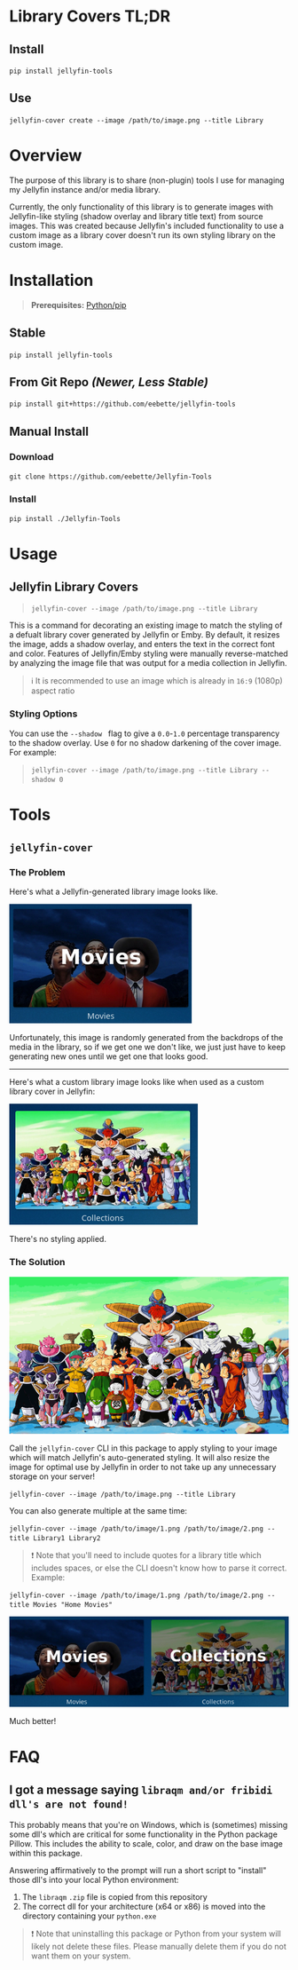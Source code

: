 # Library Covers TL;DR

## Install

`pip install jellyfin-tools`

## Use

`jellyfin-cover create --image /path/to/image.png --title Library`

# Overview
The purpose of this library is to share (non-plugin) tools I use for managing my Jellyfin instance and/or media library.

Currently, the only functionality of this library is to generate images with Jellyfin-like styling (shadow overlay and 
library title text) from source images. 
This was created because Jellyfin's included functionality to use a custom image as a library cover doesn't run its own 
styling library on the custom image.

# Installation

> **Prerequisites:** [Python/pip](https://www.python.org/downloads/)

## Stable

`pip install jellyfin-tools`

## From Git Repo *(Newer, Less Stable)*

`pip install git+https://github.com/eebette/jellyfin-tools`

## Manual Install

### Download

`git clone https://github.com/eebette/Jellyfin-Tools`

### Install

`pip install ./Jellyfin-Tools`

# Usage

## Jellyfin Library Covers

> `jellyfin-cover --image /path/to/image.png --title Library`

This is a command for decorating an existing image to match the styling of a defualt library cover generated by Jellyfin
or Emby. By default, it resizes the image, adds a shadow overlay, and enters the text in the correct font and color.
Features of Jellyfin/Emby styling were manually reverse-matched by analyzing the image file that was output for a media
collection in Jellyfin. 

>ℹ️  It is recommended to use a️n image which is already in `16:9` (1080p) aspect ratio

### Styling Options

You can use the `--shadow ` flag to give a `0.0`-`1.0` percentage transparency to the shadow overlay. 
Use `0` for no shadow darkening of the cover image. For example:

> `jellyfin-cover --image /path/to/image.png --title Library --shadow 0`


# Tools
## `jellyfin-cover`
### The Problem
Here's what a Jellyfin-generated library image looks like.

![img_1.png](docs/img_1.png)

Unfortunately, this image is randomly generated from the backdrops of the media in the library, so if we get one we 
don't like, we just just have to keep generating new ones until we get one that looks good.

---
Here's what a custom library image looks like when used as a custom library cover in Jellyfin:

![img_1.png](docs/img_2.png)

There's no styling applied. 

### The Solution

![1.gif](docs%2F1.gif)

Call the `jellyfin-cover` CLI in this package to apply styling to your image which will match Jellyfin's auto-generated 
styling. It will also resize the image for optimal use by Jellyfin in order to not take up any unnecessary storage on 
your server!

`jellyfin-cover --image /path/to/image.png --title Library`

You can also generate multiple at the same time: 

`jellyfin-cover --image /path/to/image/1.png /path/to/image/2.png --title Library1 Library2`

>❗ ️Note that you'll need to include quotes for a library title which includes spaces, or else the CLI doesn't know how to
parse it correct. Example: 

`jellyfin-cover --image /path/to/image/1.png /path/to/image/2.png --title Movies "Home Movies"`

![img_2.png](docs/img_3.png)

Much better!

# FAQ

## I got a message saying `libraqm and/or fribidi dll's are not found!`

This probably means that you're on Windows, which is (sometimes) missing some dll's which are critical for some 
functionality in the Python package Pillow. This includes the ability to scale, color, and draw on the base image 
within this package.

Answering affirmatively to the prompt will run a short script to "install" those dll's into your local Python
environment:
1) The `libraqm` `.zip` file is copied from this repository
2) The correct dll for your architecture (x64 or x86) is moved into the directory containing your `python.exe`

>❗ Note that uninstalling this package or Python from your system will likely not delete these files. Please manually
> delete them if you do not want them on your system.